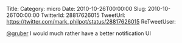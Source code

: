 Title: 
Category: micro
Date: 2010-10-26T00:00:00
Slug: 2010-10-26T00:00:00
TwitterId: 28817626015
TweetUrl: https://twitter.com/mark_philpot/status/28817626015
ReTweetUser: 

[@gruber](https://twitter.com/gruber) I would much rather have a better notification UI